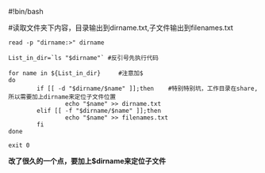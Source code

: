#!bin/bash

#读取文件夹下内容，目录输出到dirname.txt,子文件输出到filenames.txt

```
read -p "dirname:>" dirname

List_in_dir=`ls "$dirname"` #反引号先执行代码

for name in ${List_in_dir}     #注意加$
do
        if [[ -d "$dirname/$name" ]];then    #特别特别坑，工作目录在share,所以需要加上dirname来定位子文件位置
                echo "$name" >> dirname.txt
        elif [[ -f "$dirname/$name" ]];then
                echo "$name" >> filenames.txt
        fi
done

exit 0

```

**改了很久的一个点，要加上$dirname来定位子文件**
